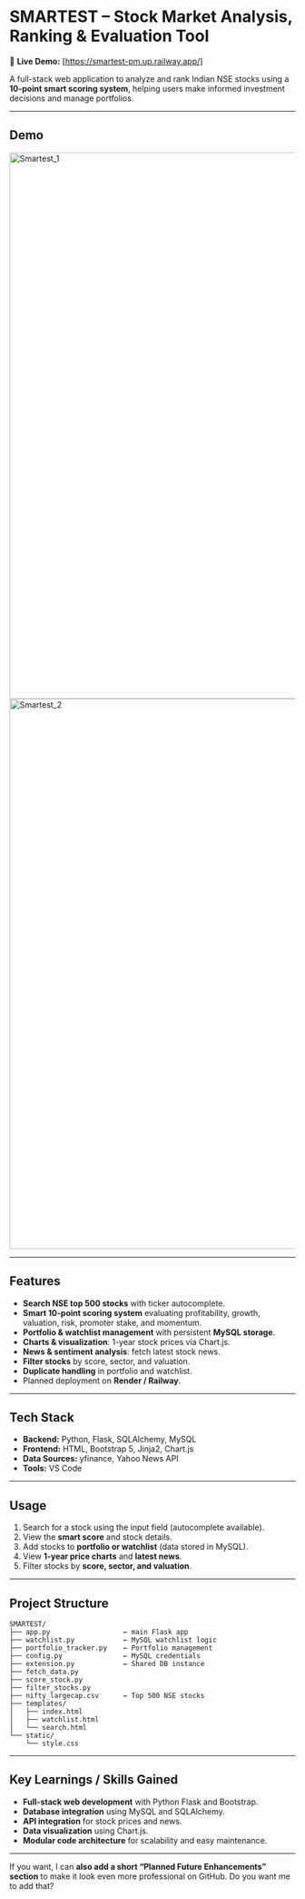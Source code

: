 

# **SMARTEST – Stock Market Analysis, Ranking & Evaluation Tool**

🔗 **Live Demo:** [https://smartest-pm.up.railway.app/]

A full-stack web application to analyze and rank Indian NSE stocks using a **10-point smart scoring system**, helping users make informed investment decisions and manage portfolios.

---

## **Demo**

<img width="1903" height="961" alt="Smartest_1" src="https://github.com/user-attachments/assets/990493bd-fdd1-4712-a899-df3da8fd7a7f" />

<img width="1909" height="968" alt="Smartest_2" src="https://github.com/user-attachments/assets/9e6b1c06-52a9-4b98-ac34-b57abb56dc8b" />


---

## **Features**

* **Search NSE top 500 stocks** with ticker autocomplete.
* **Smart 10-point scoring system** evaluating profitability, growth, valuation, risk, promoter stake, and momentum.
* **Portfolio & watchlist management** with persistent **MySQL storage**.
* **Charts & visualization**: 1-year stock prices via Chart.js.
* **News & sentiment analysis**: fetch latest stock news.
* **Filter stocks** by score, sector, and valuation.
* **Duplicate handling** in portfolio and watchlist.
* Planned deployment on **Render / Railway**.

---

## **Tech Stack**

* **Backend:** Python, Flask, SQLAlchemy, MySQL
* **Frontend:** HTML, Bootstrap 5, Jinja2, Chart.js
* **Data Sources:** yfinance, Yahoo News API
* **Tools:** VS Code

---

## **Usage**

1. Search for a stock using the input field (autocomplete available).
2. View the **smart score** and stock details.
3. Add stocks to **portfolio or watchlist** (data stored in MySQL).
4. View **1-year price charts** and **latest news**.
5. Filter stocks by **score, sector, and valuation**.

---

## **Project Structure**

```
SMARTEST/
├── app.py                  ← main Flask app
├── watchlist.py            ← MySQL watchlist logic
├── portfolio_tracker.py    ← Portfolio management
├── config.py               ← MySQL credentials
├── extension.py            ← Shared DB instance
├── fetch_data.py
├── score_stock.py
├── filter_stocks.py
├── nifty_largecap.csv      ← Top 500 NSE stocks
├── templates/
│   ├── index.html
│   ├── watchlist.html
│   └── search.html
└── static/
    └── style.css
```

---

## **Key Learnings / Skills Gained**

* **Full-stack web development** with Python Flask and Bootstrap.
* **Database integration** using MySQL and SQLAlchemy.
* **API integration** for stock prices and news.
* **Data visualization** using Chart.js.
* **Modular code architecture** for scalability and easy maintenance.

---

If you want, I can **also add a short “Planned Future Enhancements” section** to make it look even more professional on GitHub. Do you want me to add that?

